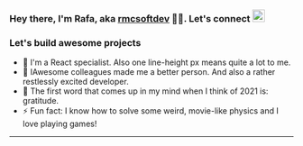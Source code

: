 ### Hey there, I'm Rafa, aka [rmcsoftdev][website] 👨‍💻. Let's connect [<img alt="rmcsoftdev| LinkedIn" width="22px" src="https://cdn.worldvectorlogo.com/logos/linkedin-icon-2.svg" />][linkedin]

### Let's build awesome projects

- 🔭 I'm a React specialist. Also one line-height px means quite a lot to me.
- 👯 IAwesome colleagues made me a better person. And also a rather restlessly excited developer.
- 🥅 The first word that comes up in my mind when I think of 2021 is: gratitude.
- ⚡ Fun fact: I know how to solve some weird, movie-like physics and I love playing games!

---

[website]: https://www.rmcsoftdev.com
[linkedin]: https://www.linkedin.com/in/rmcsoftdev/
